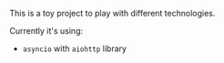 This is a toy project to play with different technologies.

Currently it's using:

 * `asyncio` with `aiohttp` library
